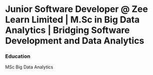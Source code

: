 # Junior Software Developer @ Zee Learn Limited | M.Sc in Big Data Analytics | Bridging Software Development and Data Analytics


### Education
MSc Big Data Analytics
